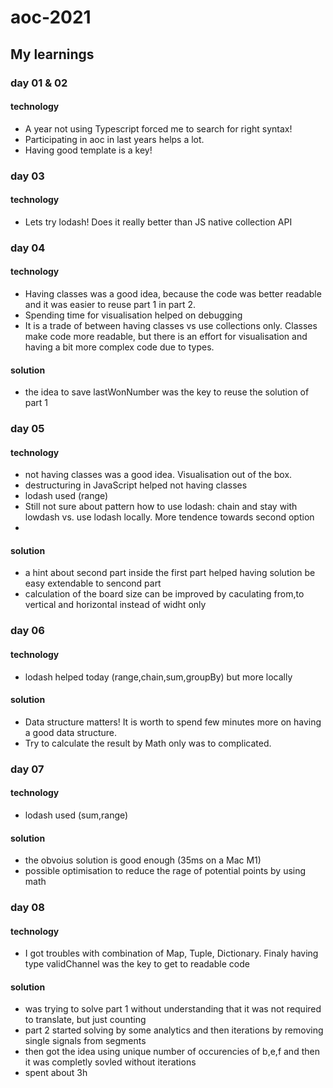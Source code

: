 # aoc-2021

## My learnings 

### day 01 & 02

#### technology
- A year not using Typescript forced me to search for right syntax!
- Participating in aoc in last years helps a lot. 
- Having good template is a key! 

### day 03

#### technology
- Lets try lodash! Does it really better than JS native collection API

### day 04

#### technology
- Having classes was a good idea, because the code was better readable and it was easier to reuse part 1 in part 2.
- Spending time for visualisation helped on debugging
- It is a trade of between having classes vs use collections only. Classes make code more readable, but there is an effort for visualisation and having a bit more complex code due to types.

#### solution
- the idea to save lastWonNumber was the key to reuse the solution of part 1

### day 05

#### technology
- not having classes was a good idea. Visualisation out of the box. 
- destructuring in JavaScript helped not having classes 
- lodash used (range)
- Still not sure about pattern how to use lodash: chain and stay with lowdash vs. use lodash locally. More tendence towards second option
- 
#### solution
- a hint about second part inside the first part helped having solution be easy extendable to sencond part 
- calculation of the board size can be improved by caculating from,to vertical and horizontal instead of widht only

### day 06

#### technology
- lodash helped today (range,chain,sum,groupBy) but more locally

#### solution
- Data structure matters! It is worth to spend few minutes more on having a good data structure.
- Try to calculate the result by Math only was to complicated.

### day 07

#### technology
- lodash used (sum,range)

#### solution
- the obvoius solution is good enough (35ms on a Mac M1)
- possible optimisation to reduce the rage of potential points by using math

### day 08

#### technology
- I got troubles with combination of Map, Tuple, Dictionary. Finaly having type validChannel was the key to get to readable code

#### solution
- was trying to solve part 1 without understanding that it was not required to translate, but just counting
- part 2 started solving by some analytics and then iterations by removing single signals from segments
- then got the idea using unique number of occurencies of b,e,f and then it was completly sovled without iterations
- spent about 3h